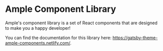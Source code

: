 # Ample Component Library

Ample's component library is a set of React components that are designed to make you a happy developer!

You can find the documentation for this library here: https://gatsby-theme-ample-components.netlify.com/.
